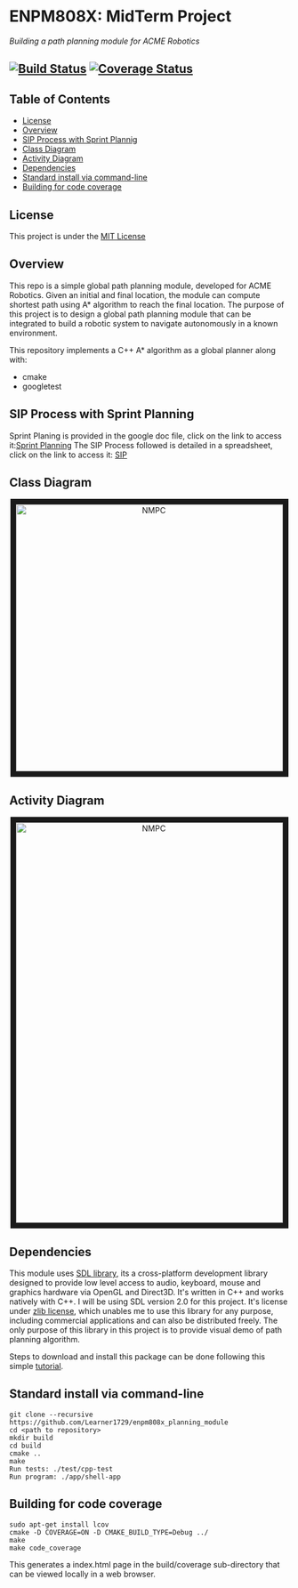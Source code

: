 # ENPM808X: MidTerm Project 
*Building a path planning module for ACME Robotics*

[![Build Status](https://travis-ci.org/Learner1729/enpm808x_planning_module.svg?branch=master)](https://travis-ci.org/Learner1729/enpm808x_planning_module)
[![Coverage Status](https://coveralls.io/repos/github/Learner1729/enpm808x_planning_module/badge.svg?branch=master)](https://coveralls.io/github/Learner1729/enpm808x_planning_module?branch=master)
---

## Table of Contents
- [License](#license)
- [Overview](#overview)
- [SIP Process with Sprint Plannig](#sip_process)
- [Class Diagram](#class)
- [Activity Diagram](#activity)
- [Dependencies](#packages)
- [Standard install via command-line](#implementation)
- [Building for code coverage](#code_coverage)

## <a name="license"></a> License
This project is under the [MIT License](./LICENSE)

## <a name="overview"></a> Overview 
This repo is a simple global path planning module, developed for ACME Robotics. Given an initial and final location, the module can compute shortest path using A* algorithm to reach the final location. The purpose of this project is to design a global path planning module that can be integrated to build a robotic system to navigate autonomously in a known environment. 

This repository implements a C++ A* algorithm as a global planner along with:
- cmake
- googletest

## <a name="sip_process"></a> SIP Process with Sprint Planning
Sprint Planing is provided in the google doc file, click on the link to access it:[Sprint Planning](https://docs.google.com/document/d/1hVSxTpi_4b7w9EUjY-iULoq4kF_cVz01dV_noVgrym0/edit?usp=sharing)
The SIP Process followed is detailed in a spreadsheet, click on the link to access it: [SIP](https://docs.google.com/spreadsheets/d/1vbUJpGiJZkUpezit9MyrZPyYVbuz8s5lXPCnxyJcH2M/edit?usp=sharing)

## <a name="class"></a> Class Diagram
<p align="center">
<a target="_blank"><img src="UML/initial/ClassDiagram_v1.png"
alt="NMPC" width="480" height="480" border="10" />
</a>
</p>

## <a name="activity"></a> Activity Diagram
<p align="center">
<a target="_blank"><img src="UML/initial/ActivityDiagram_v1.png"
alt="NMPC" width="480" height="720" border="10" />
</a>
</p>

## <a name="packages"></a> Dependencies
This module uses [SDL library](https://www.libsdl.org/), its a cross-platform development library designed to provide low level access to audio, keyboard, mouse and graphics hardware via OpenGL and Direct3D. It's written in C++ and works natively with C++. I will be using SDL version 2.0 for this project. It's license under [zlib license](https://www.libsdl.org/license.php), which unables me to use this library for any purpose, including commercial applications and can also be distributed freely. The only purpose of this library in this project is to provide visual demo of path planning algorithm.

Steps to download and install this package can be done following this simple [tutorial](http://wiki.libsdl.org/Installation).

## <a name="implementation"></a> Standard install via command-line
```
git clone --recursive https://github.com/Learner1729/enpm808x_planning_module
cd <path to repository>
mkdir build
cd build
cmake ..
make
Run tests: ./test/cpp-test
Run program: ./app/shell-app
```

## <a name="code_coverage"></a> Building for code coverage
```
sudo apt-get install lcov
cmake -D COVERAGE=ON -D CMAKE_BUILD_TYPE=Debug ../
make
make code_coverage
```
This generates a index.html page in the build/coverage sub-directory that can be viewed locally in a web browser.
